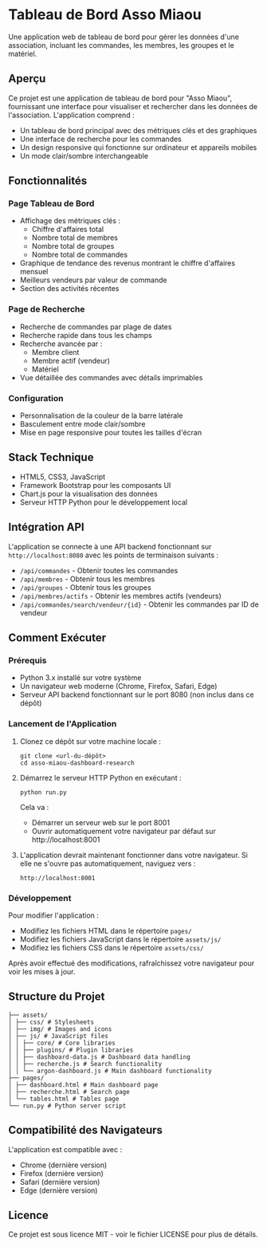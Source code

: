 # Tableau de Bord Asso Miaou

Une application web de tableau de bord pour gérer les données d'une association, incluant les commandes, les membres, les groupes et le matériel.

## Aperçu

Ce projet est une application de tableau de bord pour "Asso Miaou", fournissant une interface pour visualiser et rechercher dans les données de l'association. L'application comprend :

- Un tableau de bord principal avec des métriques clés et des graphiques
- Une interface de recherche pour les commandes
- Un design responsive qui fonctionne sur ordinateur et appareils mobiles
- Un mode clair/sombre interchangeable

## Fonctionnalités

### Page Tableau de Bord

- Affichage des métriques clés :
  - Chiffre d'affaires total
  - Nombre total de membres
  - Nombre total de groupes
  - Nombre total de commandes
- Graphique de tendance des revenus montrant le chiffre d'affaires mensuel
- Meilleurs vendeurs par valeur de commande
- Section des activités récentes

### Page de Recherche

- Recherche de commandes par plage de dates
- Recherche rapide dans tous les champs
- Recherche avancée par :
  - Membre client
  - Membre actif (vendeur)
  - Matériel
- Vue détaillée des commandes avec détails imprimables

### Configuration

- Personnalisation de la couleur de la barre latérale
- Basculement entre mode clair/sombre
- Mise en page responsive pour toutes les tailles d'écran

## Stack Technique

- HTML5, CSS3, JavaScript
- Framework Bootstrap pour les composants UI
- Chart.js pour la visualisation des données
- Serveur HTTP Python pour le développement local

## Intégration API

L'application se connecte à une API backend fonctionnant sur `http://localhost:8080` avec les points de terminaison suivants :

- `/api/commandes` - Obtenir toutes les commandes
- `/api/membres` - Obtenir tous les membres
- `/api/groupes` - Obtenir tous les groupes
- `/api/membres/actifs` - Obtenir les membres actifs (vendeurs)
- `/api/commandes/search/vendeur/{id}` - Obtenir les commandes par ID de vendeur

## Comment Exécuter

### Prérequis

- Python 3.x installé sur votre système
- Un navigateur web moderne (Chrome, Firefox, Safari, Edge)
- Serveur API backend fonctionnant sur le port 8080 (non inclus dans ce dépôt)

### Lancement de l'Application

1. Clonez ce dépôt sur votre machine locale :
   ```
   git clone <url-du-dépôt>
   cd asso-miaou-dashboard-research
   ```

2. Démarrez le serveur HTTP Python en exécutant :
   ```
   python run.py
   ```
   
   Cela va :
   - Démarrer un serveur web sur le port 8001
   - Ouvrir automatiquement votre navigateur par défaut sur http://localhost:8001

3. L'application devrait maintenant fonctionner dans votre navigateur. Si elle ne s'ouvre pas automatiquement, naviguez vers :
   ```
   http://localhost:8001
   ```

### Développement

Pour modifier l'application :

- Modifiez les fichiers HTML dans le répertoire `pages/`
- Modifiez les fichiers JavaScript dans le répertoire `assets/js/`
- Modifiez les fichiers CSS dans le répertoire `assets/css/`

Après avoir effectué des modifications, rafraîchissez votre navigateur pour voir les mises à jour.

## Structure du Projet 
```
├── assets/
│ ├── css/ # Stylesheets
│ ├── img/ # Images and icons
│ ├── js/ # JavaScript files
│ │ ├── core/ # Core libraries
│ │ ├── plugins/ # Plugin libraries
│ │ ├── dashboard-data.js # Dashboard data handling
│ │ ├── recherche.js # Search functionality
│ │ └── argon-dashboard.js # Main dashboard functionality
├── pages/
│ ├── dashboard.html # Main dashboard page
│ ├── recherche.html # Search page
│ └── tables.html # Tables page
└── run.py # Python server script
```

## Compatibilité des Navigateurs

L'application est compatible avec :
- Chrome (dernière version)
- Firefox (dernière version)
- Safari (dernière version)
- Edge (dernière version)

## Licence

Ce projet est sous licence MIT - voir le fichier LICENSE pour plus de détails.